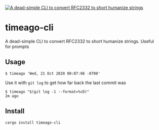 <p>
  <a href="#">
    <img alt="A dead-simple CLI to convert RFC2332 to short humanize strings" src="https://raw.github.com/jeffjose/timeago-cli/main/banner.png">
  </a>
</p>

# timeago-cli

A dead-simple CLI to convert RFC2332 to short humanize strings. Useful for prompts

## Usage

```
$ timeago 'Wed, 21 Oct 2020 00:07:08 -0700'
```

Use it with `git log` to get how far back the last commit was

```
$ timeago "$(git log -1 --format=%cD)"
2m ago
```

## Install

```
cargo install timeago-cli
```